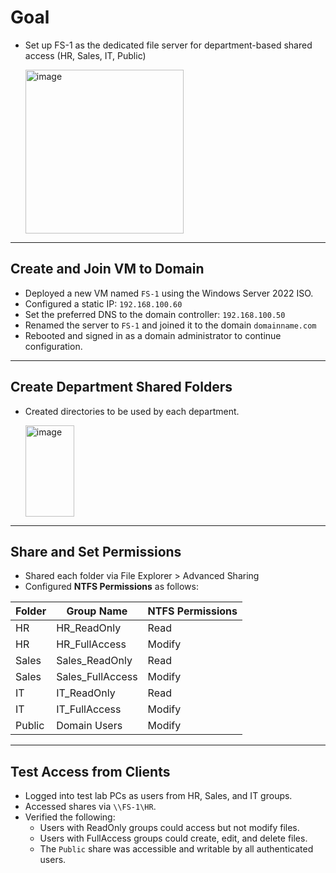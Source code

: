 # Goal
- Set up FS-1 as the dedicated file server for department-based shared access (HR, Sales, IT, Public)

  <img width="253" height="262" alt="image" src="https://github.com/user-attachments/assets/4872550a-64da-475b-afa6-d7afb667f715" />

---

## Create and Join VM to Domain
- Deployed a new VM named `FS-1` using the Windows Server 2022 ISO.
- Configured a static IP: `192.168.100.60`
- Set the preferred DNS to the domain controller: `192.168.100.50`
- Renamed the server to `FS-1` and joined it to the domain `domainname.com`
- Rebooted and signed in as a domain administrator to continue configuration.

---

## Create Department Shared Folders
- Created directories to be used by each department.
  
  <img width="78" height="146" alt="image" src="https://github.com/user-attachments/assets/87fc6485-7481-4e40-bc87-5762b7b3221b" />

---

## Share and Set Permissions
- Shared each folder via File Explorer > Advanced Sharing
- Configured **NTFS Permissions** as follows:

| Folder | Group Name         | NTFS Permissions |
|--------|--------------------|------------------|
| HR     | HR_ReadOnly        | Read             |
| HR     | HR_FullAccess      | Modify           |
| Sales  | Sales_ReadOnly     | Read             |
| Sales  | Sales_FullAccess   | Modify           |
| IT     | IT_ReadOnly        | Read             |
| IT     | IT_FullAccess      | Modify           |
| Public | Domain Users       | Modify           |

---

## Test Access from Clients
- Logged into test lab PCs as users from HR, Sales, and IT groups.
- Accessed shares via `\\FS-1\HR`.
- Verified the following:
  - Users with ReadOnly groups could access but not modify files.
  - Users with FullAccess groups could create, edit, and delete files.
  - The `Public` share was accessible and writable by all authenticated users.
